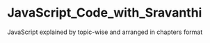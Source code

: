 # JavaScript_Code_with_Sravanthi
JavaScript explained by topic-wise and arranged in chapters format
